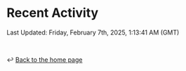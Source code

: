 # Recent Activity

<!--RECENT_ACTIVITY:start-->
<!--RECENT_ACTIVITY:end-->

<!--RECENT_ACTIVITY:last_update-->
Last Updated: Friday, February 7th, 2025, 1:13:41 AM (GMT)
<!--RECENT_ACTIVITY:last_update_end-->

<br>

↩️ [Back to the home page](/README.md)
